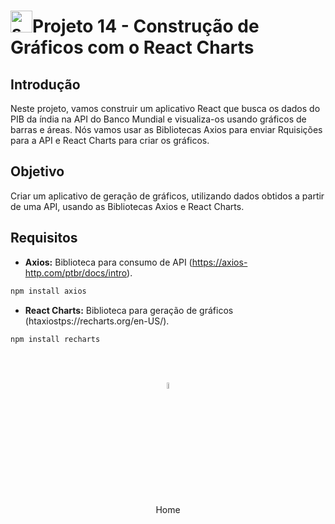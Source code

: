 <h1><img src="https://i.imgur.com/H9wEgsJ.png" title="source: imgur.com" width="35px"/>Projeto 14 - Construção de Gráficos com o React Charts</h1>

## Introdução

Neste projeto, vamos construir um aplicativo React que busca os dados do PIB da índia na API do Banco Mundial e visualiza-os usando gráficos de barras e áreas. Nós vamos usar as Bibliotecas Axios para enviar Rquisições para a API e React Charts para criar os gráficos.

## Objetivo

Criar um aplicativo de geração de gráficos, utilizando dados obtidos  a partir de uma API, usando as Bibliotecas Axios e React Charts.

## Requisitos

- **Axios:** Biblioteca para consumo de API (https://axios-http.com/ptbr/docs/intro).

```bash
npm install axios
```

- **React Charts:** Biblioteca para geração de gráficos (htaxiostps://recharts.org/en-US/).

```bash
npm install recharts
```


<br /><br />
	
<div align="center"><a href="../README.md"><img src="https://i.imgur.com/kfHCxif.png" title="source: imgur.com" width="5%"/></a></div>
<div align="center">Home</div>